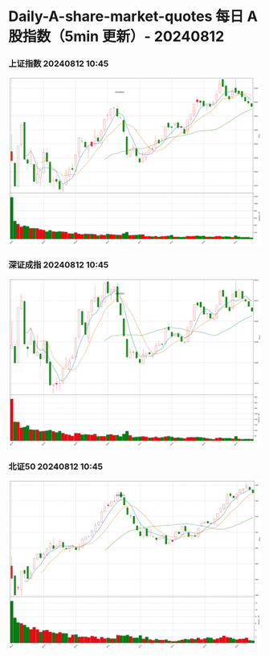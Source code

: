 
# Daily-A-share-market-quotes 每日 A 股指数（5min 更新）- 20240812

### 上证指数 20240812 10:45
![](./fig/2024/8/20240812-sh000001.png)

### 深证成指 20240812 10:45
![](./fig/2024/8/20240812-sz399001.png)

### 北证50 20240812 10:45
![](./fig/2024/8/20240812-bj899050.png)
